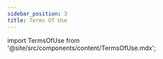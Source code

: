 ```yaml
---
sidebar_position: 3
title: Terms Of Use
---
```

import TermsOfUse from '@site/src/components/content/TermsOfUse.mdx';

<TermsOfUse/>